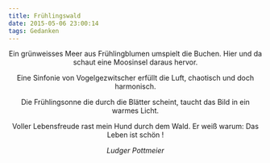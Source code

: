 ```yaml
---
title: Frühlingswald
date: 2015-05-06 23:00:14
tags: Gedanken
---
```

<center>

Ein grünweisses Meer aus Frühlingblumen umspielt die Buchen.
Hier und da schaut eine Moosinsel daraus hervor.

Eine Sinfonie von Vogelgezwitscher erfüllt die Luft, 
chaotisch und doch harmonisch.

Die Frühlingsonne die durch die Blätter scheint,
taucht das Bild in ein warmes Licht.

Voller Lebensfreude rast mein Hund durch dem Wald.
Er weiß warum:
Das Leben ist schön !

_Ludger Pottmeier_
</center>